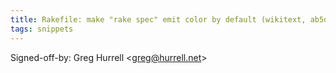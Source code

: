 ```yaml
---
title: Rakefile: make "rake spec" emit color by default (wikitext, ab5dead)
tags: snippets
---
```


Signed-off-by: Greg Hurrell &lt;greg@hurrell.net&gt;
